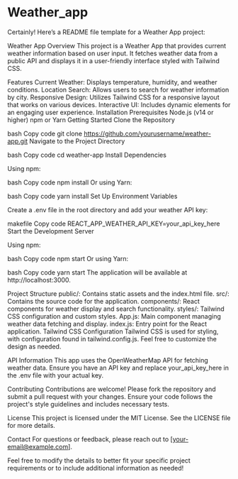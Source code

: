 # Weather_app

Certainly! Here’s a README file template for a Weather App project:

Weather App
Overview
This project is a Weather App that provides current weather information based on user input. It fetches weather data from a public API and displays it in a user-friendly interface styled with Tailwind CSS.

Features
Current Weather: Displays temperature, humidity, and weather conditions.
Location Search: Allows users to search for weather information by city.
Responsive Design: Utilizes Tailwind CSS for a responsive layout that works on various devices.
Interactive UI: Includes dynamic elements for an engaging user experience.
Installation
Prerequisites
Node.js (v14 or higher)
npm or Yarn
Getting Started
Clone the Repository

bash
Copy code
git clone https://github.com/yourusername/weather-app.git
Navigate to the Project Directory

bash
Copy code
cd weather-app
Install Dependencies

Using npm:

bash
Copy code
npm install
Or using Yarn:

bash
Copy code
yarn install
Set Up Environment Variables

Create a .env file in the root directory and add your weather API key:

makefile
Copy code
REACT_APP_WEATHER_API_KEY=your_api_key_here
Start the Development Server

Using npm:

bash
Copy code
npm start
Or using Yarn:

bash
Copy code
yarn start
The application will be available at http://localhost:3000.

Project Structure
public/: Contains static assets and the index.html file.
src/: Contains the source code for the application.
components/: React components for weather display and search functionality.
styles/: Tailwind CSS configuration and custom styles.
App.js: Main component managing weather data fetching and display.
index.js: Entry point for the React application.
Tailwind CSS Configuration
Tailwind CSS is used for styling, with configuration found in tailwind.config.js. Feel free to customize the design as needed.

API Information
This app uses the OpenWeatherMap API for fetching weather data. Ensure you have an API key and replace your_api_key_here in the .env file with your actual key.

Contributing
Contributions are welcome! Please fork the repository and submit a pull request with your changes. Ensure your code follows the project's style guidelines and includes necessary tests.

License
This project is licensed under the MIT License. See the LICENSE file for more details.

Contact
For questions or feedback, please reach out to [your-email@example.com].

Feel free to modify the details to better fit your specific project requirements or to include additional information as needed!



